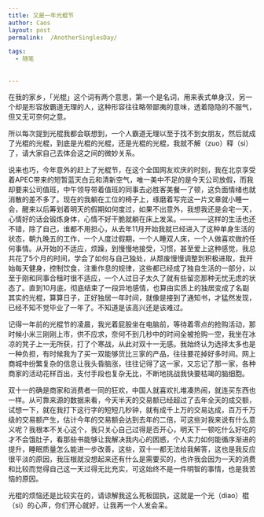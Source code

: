```yaml
---
title: 又是一年光棍节
author: Caos
layout: post
permalink:  /AnotherSinglesDay/

tags:
  - 随笔
  
  
---
```


在我的家乡，「光棍」这个词有两个意思，第一个是名词，用来表式单身汉，另一个却是形容放霸道无理的人，这种形容往往略带鄙夷的意味，透着隐隐的不服气，但又无可奈何之意。
<!--more-->
所以每次提到光棍我都会联想到，一个人霸道无理以至于找不到女朋友，然后就成了光棍的光棍，到底是光棍的光棍，还是光棍的光棍，我就不解（zuo）释（si）了，请大家自己去体会这之间的微妙关系。

说来也巧，今年意外的赶上了光棍节，在这个全国网友欢庆的时刻，我在北京享受着APEC带来的短暂蓝天白云和清新空气，唯一美中不足的是今天公司放假，而我却要来公司值班，中午领导带着值班的同事去必胜客美餐一了顿，这负面情绪也就消散的差不多了。现在的我躺在工位的椅子上，琢磨着写完这一片文章就小睡一会，醒来以后筹划着明天的假期如何度过，如果不出意外，我想我还是会宅一天，心情好的话会锻炼身体，心情不好干脆就躺在床上发呆。————这样的生活也还不错，除了自己，谁都不用担心，从去年11月开始我就已经进入了这种单身生活的状态，朝九晚五的工作，一个人度过假期，一个人睡双人床，一个人做喜欢做的任何事情。从开始的不适应，烦躁，到慢慢地接受，习惯，甚至爱上这种感觉，我总共花了5个月的时间，学会了如何与自己独处，从颓废慢慢调整到积极进取，我开始每天健身，控制饮食，注重作息的规律，这些都已经成了独自生活的一部分，以至于刚和同事合租时很不适应，一个人过日子太久了就有些留恋那种无忧无虑的状态了。直到10月底，彻底结束了一段异地感情，也算由实质上的独居变成了名副其实的光棍，算算日子，正好独居一年时间，就像是接到了通知书，才猛然发现，已经不知不觉毕业了一年了。不知道是该高兴还是该难过。

记得一年前的光棍节的凌晨，我光着屁股坐在电脑前，等待着零点的抢购活动，那时候小米三刚刚上市，供不应求，奈何不到几秒中的时间全被抢购一空，我坐在冰凉的凳子上一无所获，打了个寒战，从此对双十一无感。我始终认为选择太多也是一种负担，有时候我为了买一双能够货比三家的产品，往往要花掉好多时间。网上商城中纷繁复杂的信息让我头昏脑涨，往往记得了这一家，又忘记了那一家，各种商家的活动花样百出，支付手段也复杂无比，不断地挑战我快要枯竭的脑细胞。

双十一的确是商家和消费者一同的狂欢，中国人就喜欢扎堆凑热闹，就连买东西也一样。从可靠来源的数据来看，今天半天的交易额已经超过了去年全天的成交额，试想一下，就在我打下这行字的短短几秒钟，就有成千上万的交易达成，百万千万级的交易额产生，估计今年的交易额会达到去年的二倍，可这些对我来说有什么意义呢？我根本不关心这个，我只关心自己过得是否开心，明天下一顿吃什么好吃的才不会饿肚子，看那些书能够让我解决我内心的困惑，个人实力如何能循序渐进的提升，睡眠质量怎么能进一步改善，这些，双十一都无法给我解答，这也是我反应很平淡的原因，我压根就没想起来还有什么是需要买的，也许我会因为一天的消费和比较而觉得自己这一天过得无比充实，可这始终不是一件明智的事情，也是我苦恼的原因。

光棍的烦恼还是比较实在的，请谅解我这么死板固执，这就是一个光（diao）棍（si）的心声，你们开心就好，让我再一个人发会呆。






